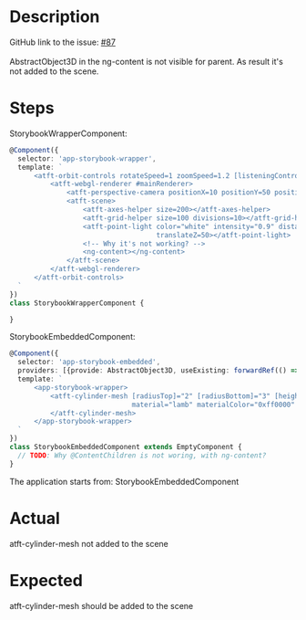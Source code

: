 # Description

GitHub link to the issue: [#87](https://github.com/makimenko/angular-template-for-threejs/issues/87)<br>  
AbstractObject3D in the ng-content is not visible for parent. As result it's not added to the scene.

# Steps

StorybookWrapperComponent:

```typescript
@Component({
  selector: 'app-storybook-wrapper',
  template: `
      <atft-orbit-controls rotateSpeed=1 zoomSpeed=1.2 [listeningControlElement]=mainRenderer.renderPane>
          <atft-webgl-renderer #mainRenderer>
              <atft-perspective-camera positionX=10 positionY=50 positionZ=50></atft-perspective-camera>
              <atft-scene>
                  <atft-axes-helper size=200></atft-axes-helper>
                  <atft-grid-helper size=100 divisions=10></atft-grid-helper>
                  <atft-point-light color="white" intensity="0.9" distance="1000" translateX=50 translateY=50
                                    translateZ=50></atft-point-light>
                  <!-- Why it's not working? -->
                  <ng-content></ng-content>
              </atft-scene>
          </atft-webgl-renderer>
      </atft-orbit-controls>
  `
})
class StorybookWrapperComponent {

}
```

StorybookEmbeddedComponent:

```typescript
@Component({
  selector: 'app-storybook-embedded',
  providers: [{provide: AbstractObject3D, useExisting: forwardRef(() => StorybookEmbeddedComponent)}],
  template: `
      <app-storybook-wrapper>
          <atft-cylinder-mesh [radiusTop]="2" [radiusBottom]="3" [height]="10" [radialSegments]="36" [heightSegments]="1"
                              material="lamb" materialColor="0xff0000" [translateZ]="10">
          </atft-cylinder-mesh>
      </app-storybook-wrapper>
  `
})
class StorybookEmbeddedComponent extends EmptyComponent {
  // TODO: Why @ContentChildren is not woring, with ng-content?
}
```

The application starts from: StorybookEmbeddedComponent

# Actual
atft-cylinder-mesh not added to the scene

# Expected
atft-cylinder-mesh should be added to the scene
